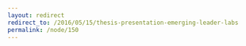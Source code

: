```yaml
---
layout: redirect
redirect_to: /2016/05/15/thesis-presentation-emerging-leader-labs
permalink: /node/150
---
```

